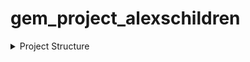 # gem_project_alexschildren

<details>
<summary>Project Structure</summary>

```
gem_project_alexschildren/
├── e2/             # Main control system
├── dev_utils/          # Small test scripts and experimental code used during development
├── diagrams/               # Diagrams for development planning
├── tutorials/                # Environment and framework setup guides
├── plots/                # Error plots used during development and testing
├── bash_scripts/            # Scripts for module testing and deployment
├── README.md            # Project overview and setup instructions
└── .gitignore           # Git ignore rules
```

<h2>Notes</h2>

3/28
- Use GNSS to check if vehicle has arrived at destination point
  - Use lane following to continually drive until reached point
- Follow diagram 3 plan 


4/14
- choose median depth unless it is greater than 2 sd different than mean, otherwise use adjusted average.

4/15
- plot error between where aregg is vs where we think he is
- plot point where we guess person to be in gnss
- george bash script to revolutionize your ros development
